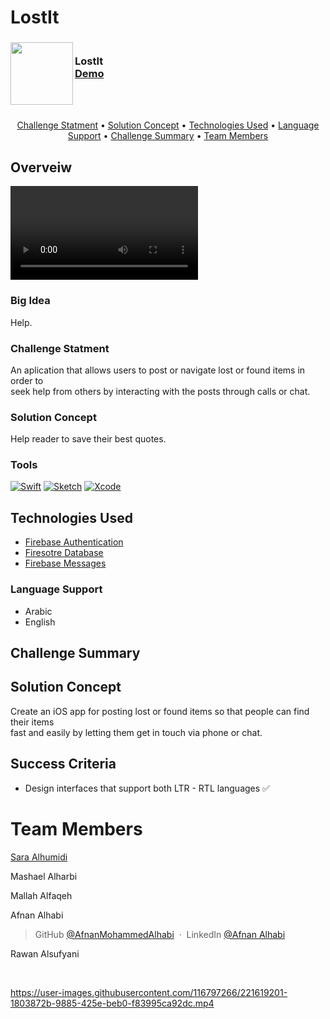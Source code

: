 # LostIt


<!-- PROJECT LOGO -->
<div>
<h3><img align="left" width="100" height="100" src="https://user-images.githubusercontent.com/116797266/221581151-31cdb33f-3d0d-4f78-8418-59b48c320cd0.png"> <br/> LostIt <br/>
<a href="https://drive.google.com/file/d/17os234X0wGAKJv9EsTMShAjxAddViP4r/view">Demo</a> <br/> </h3>   
 </div>   
 <br>
   


  <br>

<p align="center">
  <a href="#Challenge-Statment">Challenge Statment</a> •
  <a href="#Solution-Concept">Solution Concept</a> •
  <a href="#Technologies-Used">Technologies Used</a> •
  <a href="#Language-support">Language Support</a> •
  <a href="#rChallenge-Summary">Challenge Summary</a> •
  <a href="#Team-Members">Team Members</a>
</p>


## Overveiw

<video src="https://drive.google.com/file/d/1R_8viUhr6585lg09vtSf8HoRD42C1-dH/view" controls="controls" style="max-width: 730px;">
</video>

### Big Idea
Help.

### Challenge Statment
An aplication that allows users to post or navigate lost or found items in order to  <br>
seek help from others by interacting with the posts through calls or chat.

### Solution Concept
Help reader to save their best quotes.


### Tools
[![Swift][Swift-img]][Swift-url]   [![Sketch][Sketch-img]][Sketch-url]   [![Xcode][Xcode-img]][Xcode-url]



## Technologies Used
- [Firebase Authentication](https://firebase.google.com/docs/auth)
- [Firesotre Database](https://firebase.google.com/docs/firestore/quickstart)
- [Firebase Messages](https://firebase.google.com/docs/cloud-messaging)



### Language Support
- Arabic
- English



## Challenge Summary


## Solution Concept
Create an iOS app for posting lost or found items so that people can find their items <br>
fast and easily by letting them get in touch via phone or chat.

## Success Criteria
- Design interfaces that support both LTR - RTL languages ✅

<!-- MARKDOWN LINKS & IMAGES -->
<!-- https://www.markdownguide.org/basic-syntax/#reference-style-links -->
[Swift-img]: https://img.shields.io/badge/-Swift-green
[Swift-url]: https://developer.apple.com/swift/

[Sketch-img]: https://img.shields.io/badge/-Sketch-orange
[Sketch-url]: https://www.sketch.com

[Xcode-img]: https://img.shields.io/badge/-Xcode-blue
[Xcode-url]: https://developer.apple.com/xcode/


# Team Members


<a href="https://www.linkedin.com/in/sara-a-mohammed101/">Sara Alhumidi</a> 

Mashael Alharbi

Mallah Alfaqeh

Afnan Alhabi 
> GitHub [@AfnanMohammedAlhabi](https://github.com/AfnanMohammedAlhabi) &nbsp;&middot;&nbsp;
> LinkedIn [@Afnan Alhabi](https://www.linkedin.com/in/afnan-alhabi-ab99b622a/)

Rawan Alsufyani

  <br>
  
  
https://user-images.githubusercontent.com/116797266/221619201-1803872b-9885-425e-beb0-f83995ca92dc.mp4


  <br>
